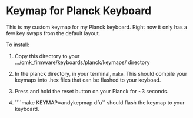 # Keymap for Planck Keyboard

This is my custom keymap for my Planck keyboard. Right now it only has a few key swaps from the default layout.

To install:

1. Copy this directory to your .../qmk_firmware/keyboards/planck/keymaps/ directory
2. In the planck directory, in your terminal,  `make`. This should compile your keymaps into .hex files that can be flashed to your keyboad.

3. Press and hold the reset button on your Planck for ~3 seconds.

4. ````make KEYMAP=andykepmap dfu`` should flash the keymap to your keyboard.
